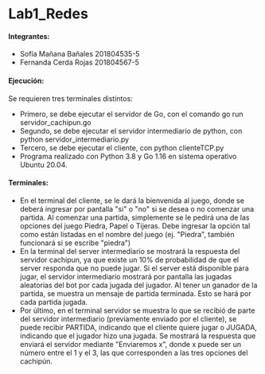 # Lab1_Redes

#### Integrantes:
- Sofía Mañana Bañales 201804535-5
- Fernanda Cerda Rojas 201804567-5
    
#### Ejecución:
Se requieren tres terminales distintos:
- Primero, se debe ejecutar el servidor de Go, con el comando go run servidor_cachipun.go
- Segundo, se debe ejecutar el servidor intermediario de python, con python servidor_intermediario.py
- Tercero, se debe ejecutar el cliente,  con python clienteTCP.py
- Programa realizado con Python 3.8 y Go 1.16 en sistema operativo Ubuntu 20.04.

#### Terminales:
- En el terminal del cliente, se le dará la bienvenida al juego, donde se deberá ingresar por pantalla "si" o "no" si se desea o no comenzar una partida. Al comenzar una partida, simplemente se le pedirá una de las opciones del juego Piedra, Papel o Tijeras. Debe ingresar la opción tal como están listadas en el nombre del juego (ej. "Piedra", también funcionará si se escribe "piedra")
- En la terminal del server intermediario se mostrará la respuesta del servidor cachipun, ya que existe un 10% de probabilidad de que el server responda que no puede jugar. Si el server está disponible para jugar, el servidor intermediario mostrará por pantalla las jugadas aleatorias del bot por cada jugada del jugador. Al tener un ganador de la partida, se muestra un mensaje de partida terminada. Esto se hará por cada partida jugada.
- Por último, en el terminal servidor se muestra lo que se recibió de parte del servidor intermediario (previamente enviado por el cliente), se puede recibir PARTIDA, indicando que el cliente quiere jugar o JUGADA, indicando que el jugador hizo una jugada. Se mostrará la respuesta que enviará el servidor mediante "Enviaremos x", donde x puede ser un número entre el 1 y el 3, las que corresponden a las tres opciones del cachipún.
